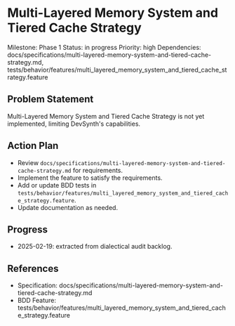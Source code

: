 # Multi-Layered Memory System and Tiered Cache Strategy
Milestone: Phase 1
Status: in progress
Priority: high
Dependencies: docs/specifications/multi-layered-memory-system-and-tiered-cache-strategy.md, tests/behavior/features/multi_layered_memory_system_and_tiered_cache_strategy.feature

## Problem Statement
Multi-Layered Memory System and Tiered Cache Strategy is not yet implemented, limiting DevSynth's capabilities.


## Action Plan
- Review `docs/specifications/multi-layered-memory-system-and-tiered-cache-strategy.md` for requirements.
- Implement the feature to satisfy the requirements.
- Add or update BDD tests in `tests/behavior/features/multi_layered_memory_system_and_tiered_cache_strategy.feature`.
- Update documentation as needed.

## Progress
- 2025-02-19: extracted from dialectical audit backlog.

## References
- Specification: docs/specifications/multi-layered-memory-system-and-tiered-cache-strategy.md
- BDD Feature: tests/behavior/features/multi_layered_memory_system_and_tiered_cache_strategy.feature
